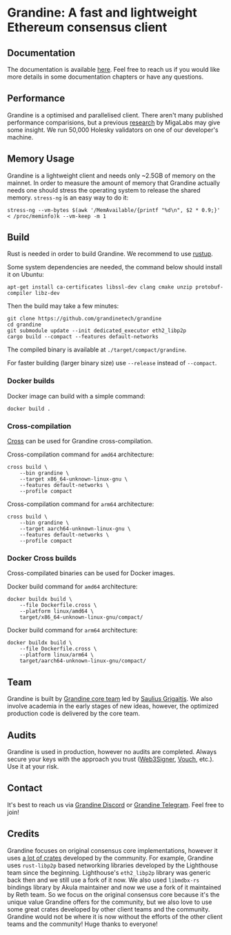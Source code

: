 # Grandine: A fast and lightweight Ethereum consensus client

## Documentation

The documentation is available [here](https://docs.grandine.io/). Feel free to reach us if you would like more details in some documentation chapters or have any questions.

## Performance

Grandine is a optimised and parallelised client. There aren't many published performance comparisions, but a previous [research](https://arxiv.org/abs/2311.05252) by MigaLabs may give some insight. We run 50,000 Holesky validators on one of our developer's machine.

## Memory Usage

Grandine is a lightweight client and needs only ~2.5GB of memory on the mainnet. In order to measure the amount of memory that Grandine actually needs one should stress the operating system to release the shared memory. `stress-ng` is an easy way to do it:

```
stress-ng --vm-bytes $(awk '/MemAvailable/{printf "%d\n", $2 * 0.9;}' < /proc/meminfo)k --vm-keep -m 1
```
## Build

Rust is needed in order to build Grandine. We recommend to use [rustup](https://rustup.rs/).

Some system dependencies are needed, the command below should install it on Ubuntu:

```
apt-get install ca-certificates libssl-dev clang cmake unzip protobuf-compiler libz-dev
```

Then the build may take a few minutes:

```shell
git clone https://github.com/grandinetech/grandine
cd grandine
git submodule update --init dedicated_executor eth2_libp2p
cargo build --compact --features default-networks
```

The compiled binary is available at `./target/compact/grandine`.

For faster building (larger binary size) use `--release` instead of `--compact`.

### Docker builds

Docker image can build with a simple command:

```shell
docker build .
```

### Cross-compilation

[Cross](https://github.com/cross-rs/cross) can be used for Grandine cross-compilation.

Cross-compilation command for `amd64` architecture:

```shell
cross build \
    --bin grandine \
    --target x86_64-unknown-linux-gnu \
    --features default-networks \
    --profile compact
```

Cross-compilation command for `arm64` architecture:

```shell
cross build \
    --bin grandine \
    --target aarch64-unknown-linux-gnu \
    --features default-networks \
    --profile compact
```

### Docker Cross builds

Cross-compilated binaries can be used for Docker images.

Docker build command for `amd64` architecture:

```shell
docker buildx build \
    --file Dockerfile.cross \
    --platform linux/amd64 \
    target/x86_64-unknown-linux-gnu/compact/
```

Docker build command for `arm64` architecture:

```shell
docker buildx build \
    --file Dockerfile.cross \
    --platform linux/arm64 \
    target/aarch64-unknown-linux-gnu/compact/
```

## Team

Grandine is built by [Grandine core team](https://grandine.io/) led by [Saulius Grigaitis](https://twitter.com/sauliuseth).
We also involve academia in the early stages of new ideas, however, the optimized production code is delivered by the core team.

## Audits

Grandine is used in production, however no audits are completed. Always secure your keys with the approach you trust ([Web3Signer](https://docs.web3signer.consensys.io), [Vouch](https://github.com/attestantio/vouch), etc.). Use it at your risk. 

## Contact

It's best to reach us via [Grandine Discord](https://discord.gg/H9XCdUSyZd) or [Grandine Telegram](https://t.me/+yMHjrJanClozYzQ0). Feel free to join!

## Credits

Grandine focuses on original consensus core implementations, however it uses [a lot of crates](Cargo.lock) developed by the community. For example, Grandine uses `rust-libp2p` based networking libraries developed by the Lighthouse team since the beginning. Lighthouse's `eth2_libp2p` library was generic back then and we still use a fork of it now. We also used `libmdbx-rs` bindings library by Akula maintainer and now we use a fork of it maintained by Reth team. So we focus on the original consensus core because it's the unique value Grandine offers for the community, but we also love to use some great crates developed by other client teams and the community. Grandine would not be where it is now without the efforts of the other client teams and the community! Huge thanks to everyone!
